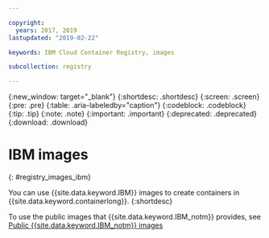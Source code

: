 ```yaml
---

copyright:
  years: 2017, 2019
lastupdated: "2019-02-22"

keywords: IBM Cloud Container Registry, images

subcollection: registry

---
```


{:new_window: target="_blank"}
{:shortdesc: .shortdesc}
{:screen: .screen}
{:pre: .pre}
{:table: .aria-labeledby="caption"}
{:codeblock: .codeblock}
{:tip: .tip}
{:note: .note}
{:important: .important}
{:deprecated: .deprecated}
{:download: .download}

# IBM images
{: #registry_images_ibm}

You can use {{site.data.keyword.IBM}} images to create containers in {{site.data.keyword.containerlong}}.
{:shortdesc}

To use the public images that {{site.data.keyword.IBM_notm}} provides, see [Public {{site.data.keyword.IBM_notm}} images](/docs/services/Registry?topic=registry-public_images#public_images)
